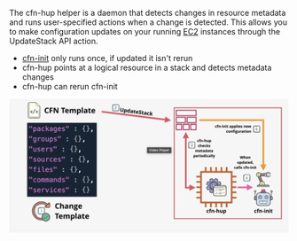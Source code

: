 The cfn-hup helper is a daemon that detects changes in resource metadata and runs user-specified actions when a change is detected. This allows you to make configuration updates on your running [EC2](../EC2/EC2.md) instances through the UpdateStack API action.

- [cfn-init](cfn-init.md) only runs once, if updated it isn't rerun
- cfn-hup points at a logical resource in a stack and detects metadata changes
- cfn-hup can rerun cfn-init

![Pasted image 20250712210511.png](_atts/Pasted%20image%2020250712210511.png)